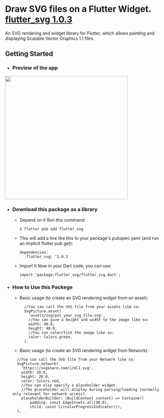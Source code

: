 # Draw SVG files on a Flutter Widget. [flutter_svg 1.0.3](https://pub.dev/packages/flutter_svg)

An SVG rendering and widget library for Flutter, which allows painting and displaying Scalable Vector Graphics 1.1 files.

## Getting Started
- ### Preview of the app
<img src="https://user-images.githubusercontent.com/82768399/153858630-9b56d191-5875-405f-bad9-c269afee05d0.png" width="400" >

- ### Download this package as a library
 
  - Depend on it Run this command:
    ```
    $ flutter pub add flutter_svg
    ```
 
  - This will add a line like this to your package's pubspec.yaml (and run an implicit flutter pub get):
    ```
    dependencies:
       flutter_svg: ^1.0.3
    ```
  - Import it Now in your Dart code, you can use:
     ```
     import 'package:flutter_svg/flutter_svg.dart';
     ```
- ### How to Use this Packege
 
  - Basic usage (to create an SVG rendering widget from an asset):
    ```
      //You can call the SVG file from your assets like so:
      SvgPicture.asset(
        'assets/svg/put_your_svg_file.svg',
        //You can give a height and width to the image like so:
        width: 40.0,
        height: 40.0,
        //You can color/tint the image like so:
        color: Colors.green,
      ),
    ```
    
   - Basic usage (to create an SVG rendering widget from Network):
    ```
      //You can call the SVG file from your Network like so:
      SvgPicture.network(
        'https://svgshare.com/i/eCJ.svg',
        width: 20.0,
        height: 20.0,
        color: Colors.red,
        //You can also specify a placeholder widget.
        //The placeholder will display during parsing/loading (normally only relevant for network access).
        placeholderBuilder: (BuildContext context) => Container(
            padding: const EdgeInsets.all(30.0),
            child: const CircularProgressIndicator()),
      ),
    ```